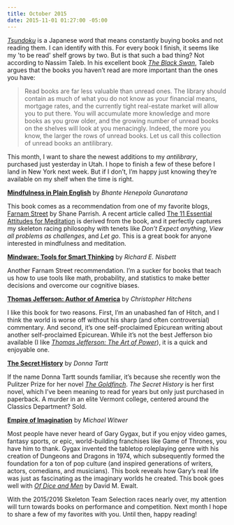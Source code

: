 ```yaml
---
title: October 2015
date: 2015-11-01 01:27:00 -05:00
---
```


*[Tsundoku](https://en.wikipedia.org/wiki/Tsundoku)* is a Japanese word that means constantly buying books and not reading them. I can identify with this. For every book I finish, it seems like my 'to be read' shelf grows by two. But is that such a bad thing? Not according to Nassim Taleb. In his excellent book *[The Black Swan](http://amzn.to/1N3tSky)*, Taleb argues that the books you haven’t read are more important than the ones you have:  

> Read books are far less valuable than unread ones. The library should contain as much of what you do not know as your financial means, mortgage rates, and the currently tight real-estate market will allow you to put there. You will accumulate more knowledge and more books as you grow older, and the growing number of unread books on the shelves will look at you menacingly. Indeed, the more you know, the larger the rows of unread books. Let us call this collection of unread books an antilibrary.

This month, I want to share the newest additions to my *antilibrary*, purchased just yesterday in Utah. I hope to finish a few of these before I land in New York next week. But if I don’t, I’m happy just knowing they’re available on my shelf when the time is right.

**[Mindfulness in Plain English](http://amzn.to/1P3OxuB)** by *Bhante Henepola Gunaratana*

This book comes as a recommendation from one of my favorite blogs, [Farnam Street](https://www.farnamstreetblog.com) by Shane Parrish. A recent article called [The 11 Essential Attitudes for Meditation](https://www.farnamstreetblog.com/2015/10/attitudes-for-meditation/) is derived from the book, and it perfectly captures my skeleton racing philosophy with tenets like *Don’t Expect anything*, *View all problems as challenges*, and *Let go*. This is a great book for anyone interested in mindfulness and meditation.

**[Mindware: Tools for Smart Thinking](http://amzn.to/1M8IUc9)** by *Richard E. Nisbett*

Another Farnam Street recommendation. I’m a sucker for books that teach us how to use tools like math, probability, and statistics to make better decisions and overcome our cognitive biases.

**[Thomas Jefferson: Author of America](http://amzn.to/1M8IWRl)** by *Christopher Hitchens*

 I like this book for two reasons. First, I’m an unabashed fan of Hitch, and I think the world is worse off without his sharp (and often controversial) commentary. And second, it’s one self-proclaimed Epicurean writing about another self-proclaimed Epicurean. While it’s not the best Jefferson bio available (I like *[Thomas Jefferson: The Art of Power](http://amzn.to/1P3OIGr)*), it is a quick and enjoyable one.

**[The Secret History](http://amzn.to/1P3OGOC)** by *Donna Tartt*

If the name Donna Tartt sounds familiar, it’s because she recently won the Pulitzer Prize for her novel *[The Goldfinch](http://amzn.to/1Hk6QDQ)*. *The Secret History* is her first novel, which I’ve been meaning to read for years but only just purchased in paperback. A murder in an elite Vermont college, centered around the Classics Department? Sold.

**[Empire of Imagination](http://amzn.to/1N3uqXC)** by *Michael Witwer*

Most people have never heard of Gary Gygax, but if you enjoy video games, fantasy sports, or epic, world-building franchises like Game of Thrones, you have him to thank. Gygax invented the tabletop roleplaying genre with his creation of Dungeons and Dragons in 1974, which subsequently formed the foundation for a ton of pop culture (and inspired generations of writers, actors, comedians, and musicians). This book reveals how Gary’s real life was just as fascinating as the imaginary worlds he created.  This book goes well with *[Of Dice and Men](http://amzn.to/1N3usi9)* by David M. Ewalt.

With the 2015/2016 Skeleton Team Selection races nearly over, my attention will turn towards books on performance and competition. Next month I hope to share a few of my favorites with you. Until then, happy reading!
